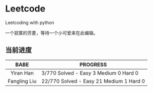 # Leetcode
Leetcoding with python

一个寂寞的芳菱，等待一个小可爱来在此编辑。


## 当前进度

|     BABE      | PROGRESS                                |
| :-----------: | --------------------------------------- |
|   Yiran Han   |  3/770 Solved - Easy  3 Medium 0 Hard 0  |
| Fangling Liu  | 22/770 Solved - Easy 21 Medium 1 Hard 0 |


